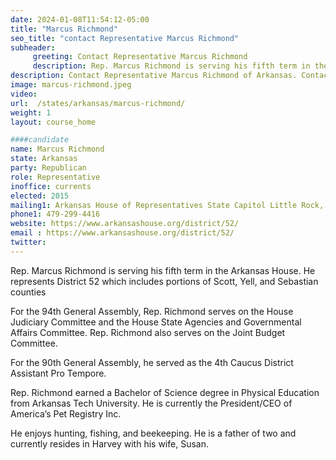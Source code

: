 ```yaml
---
date: 2024-01-08T11:54:12-05:00
title: "Marcus Richmond"
seo_title: "contact Representative Marcus Richmond"
subheader:
     greeting: Contact Representative Marcus Richmond
     description: Rep. Marcus Richmond is serving his fifth term in the Arkansas House. He represents District 52 which includes portions of Scott, Yell, and Sebastian counties. For the 94th General Assembly, Rep. Richmond serves on the House Judiciary Committee and the House State Agencies and Governmental Affairs Committee.
description: Contact Representative Marcus Richmond of Arkansas. Contact information for Marcus Richmond includes email address, phone number, and mailing address.
image: marcus-richmond.jpeg
video:
url:  /states/arkansas/marcus-richmond/
weight: 1
layout: course_home

####candidate
name: Marcus Richmond
state: Arkansas
party: Republican
role: Representative
inoffice: currents
elected: 2015
mailing1: Arkansas House of Representatives State Capitol Little Rock, AR 72201
phone1: 479-299-4416
website: https://www.arkansashouse.org/district/52/
email : https://www.arkansashouse.org/district/52/
twitter:
---
```


Rep. Marcus Richmond is serving his fifth term in the Arkansas House. He represents District 52 which includes portions of Scott, Yell, and Sebastian counties

For the 94th General Assembly, Rep. Richmond serves on the House Judiciary Committee and the House State Agencies and Governmental Affairs Committee. Rep. Richmond also serves on the Joint Budget Committee.

For the 90th General Assembly, he served as the 4th Caucus District Assistant Pro Tempore.

Rep. Richmond earned a Bachelor of Science degree in Physical Education from Arkansas Tech University. He is currently the President/CEO of America’s Pet Registry Inc.

He enjoys hunting, fishing, and beekeeping. He is a father of two and currently resides in Harvey with his wife, Susan.
